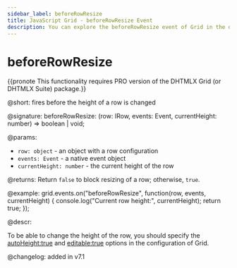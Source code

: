 ```yaml
---
sidebar_label: beforeRowResize
title: JavaScript Grid - beforeRowResize Event 
description: You can explore the beforeRowResize event of Grid in the documentation of the DHTMLX JavaScript UI library. Browse developer guides and API reference, try out code examples and live demos, and download a free 30-day evaluation version of DHTMLX Suite 7.
---
```


# beforeRowResize

{{pronote This functionality requires PRO version of the DHTMLX Grid (or DHTMLX Suite) package.}}

@short: fires before the height of a row is changed

@signature: beforeRowResize: (row: IRow, events: Event, currentHeight: number) => boolean | void;

@params:
- `row: object` - an object with a row configuration
- `events: Event` - a native event object
- `currentHeight: number` - the current height of the row

@returns:
Return `false` to block resizing of a row; otherwise, `true`.

@example:
grid.events.on("beforeRowResize", function(row, events, currentHeight) {
    console.log("Current row height:", currentHeight);
    return true;
});

@descr:

To be able to change the height of the row, you should specify the [autoHeight:true](grid/api/grid_autoheight_config.md) and [editable:true](grid/api/grid_editable_config.md) options in the configuration of Grid. 

@changelog: added in v7.1
